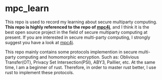 # mpc_learn
This repo is used to record my learning about secure multiparty computing. **This repo is highly referenced to the repo of [mpc4j](https://github.com/alibaba-edu/mpc4j)**, and I think it is the best open source project in the field of secure multiparty computing at present. If you are interested in secure multi-party computing, I strongly suggest you have a look at [mpc4j](https://github.com/alibaba-edu/mpc4j).

This repo mainly contains some protocols implemention in secure multi-party computing and homomorphic encryption. Such as: Oblivious Transfer(OT), Privacy Set Intersection(PSI), ABY3, Paillier, etc. At the same time, I am a beginner of rust. Therefore, in order to master rust better, I use rust to implement these protocols.



